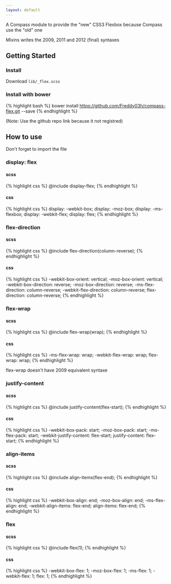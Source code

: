 ```yaml
---
layout: default
---
```


A Compass module to provide the "new" CSS3 Flexbox because Compass use the "old" one

Mixins writes the 2009, 2011 and 2012 (final) syntaxes


## Getting Started

### Install

Download `lib/_flex.scss`

### Install with bower

{% highlight bash %}
bower install https://github.com/Freddy03h/compass-flex.git --save
{% endhighlight %}

(Note: Use the github repo link because it not registred)


## How to use

Don't forget to import the file

### display: flex

#### scss

{% highlight css %}
@include display-flex;
{% endhighlight %}

#### css

{% highlight css %}
display: -webkit-box;
display: -moz-box;
display: -ms-flexbox;
display: -webkit-flex;
display: flex;
{% endhighlight %}

### flex-direction

#### scss

{% highlight css %}
@include flex-direction(column-reverse);
{% endhighlight %}

#### css

{% highlight css %}
-webkit-box-orient: vertical;
-moz-box-orient: vertical;
-webkit-box-direction: reverse;
-moz-box-direction: reverse;
-ms-flex-direction: column-reverse;
-webkit-flex-direction: column-reverse;
flex-direction: column-reverse;
{% endhighlight %}

### flex-wrap

#### scss

{% highlight css %}
@include flex-wrap(wrap);
{% endhighlight %}

#### css

{% highlight css %}
-ms-flex-wrap: wrap;
-webkit-flex-wrap: wrap;
flex-wrap: wrap;
{% endhighlight %}

flex-wrap doesn't have 2009 equivalent syntaxe

### justify-content

#### scss

{% highlight css %}
@include justify-content(flex-start);
{% endhighlight %}

#### css

{% highlight css %}
-webkit-box-pack: start;
-moz-box-pack: start;
-ms-flex-pack: start;
-webkit-justify-content: flex-start;
justify-content: flex-start;
{% endhighlight %}

### align-items

#### scss

{% highlight css %}
@include align-items(flex-end);
{% endhighlight %}

#### css

{% highlight css %}
-webkit-box-align: end;
-moz-box-align: end;
-ms-flex-align: end;
-webkit-align-items: flex-end;
align-items: flex-end;
{% endhighlight %}

### flex

#### scss

{% highlight css %}
@include flex(1);
{% endhighlight %}

#### css

{% highlight css %}
-webkit-box-flex: 1;
-moz-box-flex: 1;
-ms-flex: 1;
-webkit-flex: 1;
flex: 1;
{% endhighlight %}
